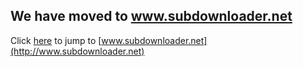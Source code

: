 ## We have moved to www.subdownloader.net ##

Click [here](http://www.subdownloader.net) to jump to [www.subdownloader.net](http://www.subdownloader.net)